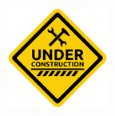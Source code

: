 

  <p style="text-align:center;" class="ui">
    <img align="center" width="200" src="../topic_flexible_programs/under_construction.jpg">
  </p>